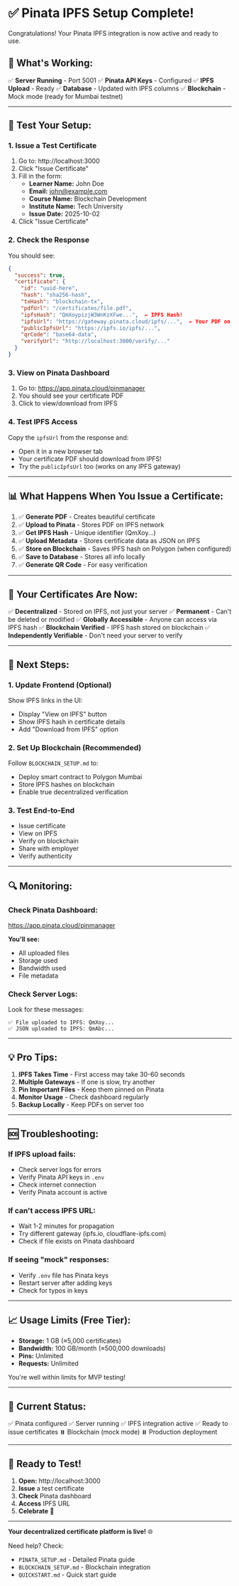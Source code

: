 # ✅ Pinata IPFS Setup Complete!

Congratulations! Your Pinata IPFS integration is now active and ready to use.

## 🎯 What's Working:

✅ **Server Running** - Port 5001
✅ **Pinata API Keys** - Configured
✅ **IPFS Upload** - Ready
✅ **Database** - Updated with IPFS columns
✅ **Blockchain** - Mock mode (ready for Mumbai testnet)

---

## 🧪 Test Your Setup:

### 1. Issue a Test Certificate

1. Go to: http://localhost:3000
2. Click "Issue Certificate"
3. Fill in the form:
   - **Learner Name:** John Doe
   - **Email:** john@example.com
   - **Course Name:** Blockchain Development
   - **Institute Name:** Tech University
   - **Issue Date:** 2025-10-02
4. Click "Issue Certificate"

### 2. Check the Response

You should see:

```json
{
  "success": true,
  "certificate": {
    "id": "uuid-here",
    "hash": "sha256-hash",
    "txHash": "blockchain-tx",
    "pdfUrl": "/certificates/file.pdf",
    "ipfsHash": "QmXoypizjW3WnKzXFwe...",  ← IPFS Hash!
    "ipfsUrl": "https://gateway.pinata.cloud/ipfs/...",  ← Your PDF on IPFS!
    "publicIpfsUrl": "https://ipfs.io/ipfs/...",
    "qrCode": "base64-data",
    "verifyUrl": "http://localhost:3000/verify/..."
  }
}
```

### 3. View on Pinata Dashboard

1. Go to: https://app.pinata.cloud/pinmanager
2. You should see your certificate PDF
3. Click to view/download from IPFS

### 4. Test IPFS Access

Copy the `ipfsUrl` from the response and:

- Open it in a new browser tab
- Your certificate PDF should download from IPFS!
- Try the `publicIpfsUrl` too (works on any IPFS gateway)

---

## 📊 What Happens When You Issue a Certificate:

1. ✅ **Generate PDF** - Creates beautiful certificate
2. ✅ **Upload to Pinata** - Stores PDF on IPFS network
3. ✅ **Get IPFS Hash** - Unique identifier (QmXoy...)
4. ✅ **Upload Metadata** - Stores certificate data as JSON on IPFS
5. ✅ **Store on Blockchain** - Saves IPFS hash on Polygon (when configured)
6. ✅ **Save to Database** - Stores all info locally
7. ✅ **Generate QR Code** - For easy verification

---

## 🎉 Your Certificates Are Now:

✅ **Decentralized** - Stored on IPFS, not just your server
✅ **Permanent** - Can't be deleted or modified
✅ **Globally Accessible** - Anyone can access via IPFS hash
✅ **Blockchain Verified** - IPFS hash stored on blockchain
✅ **Independently Verifiable** - Don't need your server to verify

---

## 📱 Next Steps:

### 1. Update Frontend (Optional)

Show IPFS links in the UI:

- Display "View on IPFS" button
- Show IPFS hash in certificate details
- Add "Download from IPFS" option

### 2. Set Up Blockchain (Recommended)

Follow `BLOCKCHAIN_SETUP.md` to:

- Deploy smart contract to Polygon Mumbai
- Store IPFS hashes on blockchain
- Enable true decentralized verification

### 3. Test End-to-End

- Issue certificate
- View on IPFS
- Verify on blockchain
- Share with employer
- Verify authenticity

---

## 🔍 Monitoring:

### Check Pinata Dashboard:

https://app.pinata.cloud/pinmanager

**You'll see:**

- All uploaded files
- Storage used
- Bandwidth used
- File metadata

### Check Server Logs:

Look for these messages:

```
✅ File uploaded to IPFS: QmXoy...
✅ JSON uploaded to IPFS: QmAbc...
```

---

## 💡 Pro Tips:

1. **IPFS Takes Time** - First access may take 30-60 seconds
2. **Multiple Gateways** - If one is slow, try another
3. **Pin Important Files** - Keep them pinned on Pinata
4. **Monitor Usage** - Check dashboard regularly
5. **Backup Locally** - Keep PDFs on server too

---

## 🆘 Troubleshooting:

### If IPFS upload fails:

- Check server logs for errors
- Verify Pinata API keys in `.env`
- Check internet connection
- Verify Pinata account is active

### If can't access IPFS URL:

- Wait 1-2 minutes for propagation
- Try different gateway (ipfs.io, cloudflare-ipfs.com)
- Check if file exists on Pinata dashboard

### If seeing "mock" responses:

- Verify `.env` file has Pinata keys
- Restart server after adding keys
- Check for typos in keys

---

## 📈 Usage Limits (Free Tier):

- **Storage:** 1 GB (≈5,000 certificates)
- **Bandwidth:** 100 GB/month (≈500,000 downloads)
- **Pins:** Unlimited
- **Requests:** Unlimited

You're well within limits for MVP testing!

---

## 🎯 Current Status:

✅ Pinata configured
✅ Server running
✅ IPFS integration active
✅ Ready to issue certificates
⏸️ Blockchain (mock mode)
⏸️ Production deployment

---

## 🚀 Ready to Test!

1. **Open:** http://localhost:3000
2. **Issue** a test certificate
3. **Check** Pinata dashboard
4. **Access** IPFS URL
5. **Celebrate** 🎉

---

**Your decentralized certificate platform is live!** 🌐

Need help? Check:

- `PINATA_SETUP.md` - Detailed Pinata guide
- `BLOCKCHAIN_SETUP.md` - Blockchain integration
- `QUICKSTART.md` - Quick start guide

